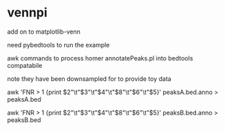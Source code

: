 # vennpi
add on to matplotlib-venn

need pybedtools to run the example

awk commands to process homer annotatePeaks.pl into bedtools compatabile 

note they have been downsampled for to provide toy data 

awk 'FNR > 1 {print $2"\t"$3"\t"$4"\t"$8"\t"$6"\t"$5}' peaksA.bed.anno > peaksA.bed

awk 'FNR > 1 {print $2"\t"$3"\t"$4"\t"$8"\t"$6"\t"$5}' peaksB.bed.anno > peaksB.bed
